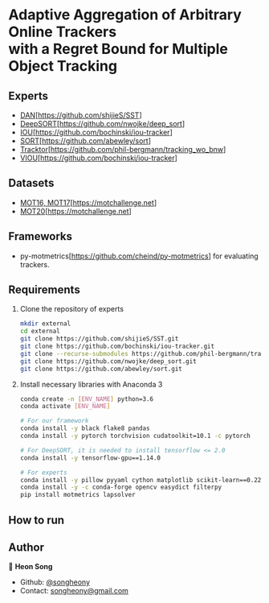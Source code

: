 # Adaptive Aggregation of Arbitrary Online Trackers <br/> with a Regret Bound for Multiple Object Tracking

## Experts

* [DAN](https://arxiv.org/abs/1810.11780)[<https://github.com/shijieS/SST>]
* [DeepSORT](https://arxiv.org/abs/1812.00442)[<https://github.com/nwojke/deep_sort>]
* [IOU](https://ieeexplore.ieee.org/document/8078516)[<https://github.com/bochinski/iou-tracker>]
* [SORT](https://arxiv.org/abs/1602.00763)[<https://github.com/abewley/sort>]
* [Tracktor](https://arxiv.org/abs/1903.05625)[<https://github.com/phil-bergmann/tracking_wo_bnw>]
* [VIOU](https://ieeexplore.ieee.org/document/8639144)[<https://github.com/bochinski/iou-tracker>]

## Datasets

* [MOT16, MOT17](https://arxiv.org/abs/1603.00831)[<https://motchallenge.net>]
* [MOT20](https://arxiv.org/abs/2003.09003)[<https://motchallenge.net>]

## Frameworks

* py-motmetrics[<https://github.com/cheind/py-motmetrics>] for evaluating trackers.

## Requirements

1. Clone the repository of experts

    ```sh
    mkdir external
    cd external
    git clone https://github.com/shijieS/SST.git
    git clone https://github.com/bochinski/iou-tracker.git
    git clone --recurse-submodules https://github.com/phil-bergmann/tracking_wo_bnw.git
    git clone https://github.com/nwojke/deep_sort.git
    git clone https://github.com/abewley/sort.git
    ```

2. Install necessary libraries with Anaconda 3

    ```sh
    conda create -n [ENV_NAME] python=3.6
    conda activate [ENV_NAME]

    # For our framework
    conda install -y black flake8 pandas
    conda install -y pytorch torchvision cudatoolkit=10.1 -c pytorch

    # For DeepSORT, it is needed to install tensorflow <= 2.0
    conda install -y tensorflow-gpu==1.14.0

    # For experts
    conda install -y pillow pyyaml cython matplotlib scikit-learn==0.22.1 scikit-image tqdm numba
    conda install -y -c conda-forge opencv easydict filterpy
    pip install motmetrics lapsolver
    ```

## How to run

## Author

👤 **Heon Song**

* Github: [@songheony](https://github.com/songheony)
* Contact: songheony@gmail.com
